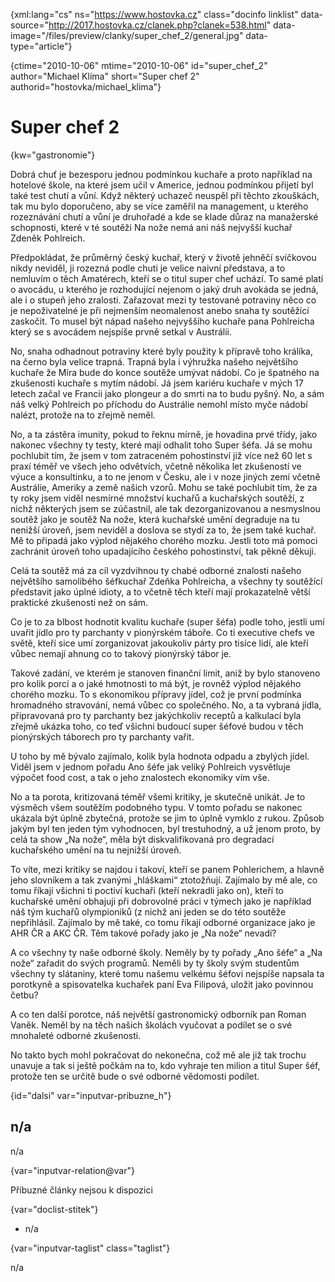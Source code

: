 
{xml:lang="cs" ns="https://www.hostovka.cz" class="docinfo linklist" data-source="http://2017.hostovka.cz/clanek.php?clanek=538.html" data-image="/files/preview/clanky/super\_chef\_2/general.jpg" data-type="article"}

{ctime="2010-10-06" mtime="2010-10-06" id="super\_chef\_2" author="Michael Klíma" short="Super chef 2" authorid="hostovka/michael_klima"}

# Super chef 2

<!-- generated attribute kw by user_updatekw.sh on 2021-01-05, do not edit -->

{kw="gastronomie"}

Dobrá chuť je bezesporu jednou podmínkou kuchaře a proto například na hotelové škole, na které jsem učil v Americe, jednou podmínkou přijetí byl také test chutí a vůní. Když některý uchazeč neuspěl při těchto zkouškách, tak mu bylo doporučeno, aby se více zaměřil na management, u kterého rozeznávání chutí a vůní je druhořadé a kde se klade důraz na manažerské schopnosti, které v té soutěži Na nože nemá ani náš nejvyšší kuchař Zdeněk Pohlreich.

Předpokládat, že průměrný český kuchař, který v životě jehněčí svíčkovou nikdy neviděl, ji rozezná podle chuti je velice naivní představa, a to nemluvím o těch Amatérech, kteří se o titul super chef uchází. To samé platí o avocádu, u kterého je rozhodující nejenom o jaký druh avokáda se jedná, ale i o stupeň jeho zralosti. Zařazovat mezi ty testované potraviny něco co je nepoživatelné je při nejmenším neomalenost anebo snaha ty soutěžící zaskočit. To musel být nápad našeho nejvyššího kuchaře pana Pohlreicha který se s avocádem nejspíše prvně setkal v Austrálii.

No, snaha odhadnout potraviny které byly použity k přípravě toho králíka, na černo byla velice trapná. Trapná byla i výhružka našeho největšího kuchaře že Míra bude do konce soutěže umývat nádobí. Co je špatného na zkušenosti kuchaře s mytím nádobí. Já jsem kariéru kuchaře v mých 17 letech začal ve Francii jako plongeur a do smrti na to budu pyšný. No, a sám náš velký Pohlreich po příchodu do Austrálie nemohl místo myče nádobí nalézt, protože na to zřejmě neměl.

No, a ta zástěra imunity, pokud to řeknu mírně, je hovadina prvé třídy, jako nakonec všechny ty testy, které mají odhalit toho Super šéfa. Já se mohu pochlubit tím, že jsem v tom zatraceném pohostinství již více než 60 let s praxí téměř ve všech jeho odvětvích, včetně několika let zkušeností ve výuce a konsultinku, a to ne jenom v Česku, ale i v noze jiných zemí včetně Austrálie, Ameriky a země našich vzorů. Mohu se také pochlubit tím, že za ty roky jsem viděl nesmírné množství kuchařů a kuchařských soutěží, z nichž některých jsem se zúčastnil, ale tak dezorganizovanou a nesmyslnou soutěž jako je soutěž Na nože, která kuchařské umění degraduje na tu nenižší úroveň, jsem neviděl a doslova se stydí za to, že jsem také kuchař. Mě to připadá jako výplod nějakého chorého mozku. Jestli toto má pomoci zachránit úroveň toho upadajícího českého pohostinství, tak pěkně děkuji.

Celá ta soutěž má za cíl vyzdvihnou ty chabé odborné znalosti našeho největšího samolibého šéfkuchař Zdeňka Pohlreicha, a všechny ty soutěžící představit jako úplné idioty, a to včetně těch kteří mají prokazatelně větší praktické zkušenosti než on sám.

Co je to za blbost hodnotit kvalitu kuchaře (super šéfa) podle toho, jestli umí uvařit jídlo pro ty parchanty v pionýrském táboře. Co ti executive chefs ve světě, kteří sice umí zorganizovat jakoukoliv párty pro tisíce lidí, ale kteří vůbec nemají ahnung co to takový pionýrský tábor je.

Takové zadání, ve kterém je stanoven finanční limit, aniž by bylo stanoveno pro kolik porcí a o jaké hmotnosti to má být, je rovněž výplod nějakého chorého mozku. To s ekonomikou přípravy jídel, což je první podmínka hromadného stravování, nemá vůbec co společného. No, a ta vybraná jídla, připravovaná pro ty parchanty bez jakýchkoliv receptů a kalkulací byla zřejmě ukázka toho, co teď všichni budoucí super šéfové budou v těch pionýrských táborech pro ty parchanty vařit.

U toho by mě bývalo zajímalo, kolik byla hodnota odpadu a zbylých jídel. Viděl jsem v jednom pořadu Ano šéfe jak veliký Pohlreich vysvětluje výpočet food cost, a tak o jeho znalostech ekonomiky vím vše.

No a ta porota, kritizovaná téměř všemi kritiky, je skutečně unikát. Je to výsměch všem soutěžím podobného typu. V tomto pořadu se nakonec ukázala být úplně zbytečná, protože se jim to úplně vymklo z rukou. Způsob jakým byl ten jeden tým vyhodnocen, byl trestuhodný, a už jenom proto, by celá ta show „Na nože“, měla být diskvalifikovaná pro degradací kuchařského umění na tu nejnižší úroveň.

To víte, mezi kritiky se najdou i takoví, kteří se panem Pohlerichem, a hlavně jeho slovníkem a tak zvanými „hláškami“ ztotožňují. Zajímalo by mě ale, co tomu říkají všichni ti poctiví kuchaři (kteří nekradli jako on), kteří to kuchařské umění obhajuji při dobrovolné práci v týmech jako je například náš tým kuchařů olympioniků (z nichž ani jeden se do této soutěže nepřihlásil. Zajímalo by mě také, co tomu říkají odborné organizace jako je AHR ČR a AKC ČR. Těm takové pořady jako je „Na nože“ nevadí?

A co všechny ty naše odborné školy. Neměly by ty pořady „Ano šéfe“ a „Na nože“ zařadit do svých programů. Neměli by ty školy svým studentům všechny ty slátaniny, které tomu našemu velkému šéfovi nejspíše napsala ta porotkyně a spisovatelka kuchařek paní Eva Filipová, uložit jako povinnou četbu?

A co ten další porotce, náš největší gastronomický odborník pan Roman Vaněk. Neměl by na těch našich školách vyučovat a podílet se o své mnohaleté odborné zkušenosti.

No takto bych mohl pokračovat do nekonečna, což mě ale již tak trochu unavuje a tak si ještě počkám na to, kdo vyhraje ten milion a titul Super šéf, protože ten se určitě bude o své odborné vědomosti podílet.

{id="dalsi" var="inputvar-pribuzne_h"}

## n/a

n/a

{var="inputvar-relation@var"}

Příbuzné články nejsou k dispozici

{var="doclist-stitek"}

  * n/a

{var="inputvar-taglist" class="taglist"}

n/a

